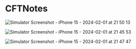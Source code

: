# CFTNotes

![Simulator Screenshot - iPhone 15 - 2024-02-01 at 21 50 13](https://github.com/mackFucker/CFTNotes/assets/104640406/8d1eb550-6d80-4948-bd0c-96949b9e1a36)

![Simulator Screenshot - iPhone 15 - 2024-02-01 at 21 45 53](https://github.com/mackFucker/CFTNotes/assets/104640406/d8971eee-3b17-4118-b478-c35c11ad7488)

![Simulator Screenshot - iPhone 15 - 2024-02-01 at 21 47 47](https://github.com/mackFucker/CFTNotes/assets/104640406/67d36954-b0ca-44ed-911b-6e7072764e5e)
